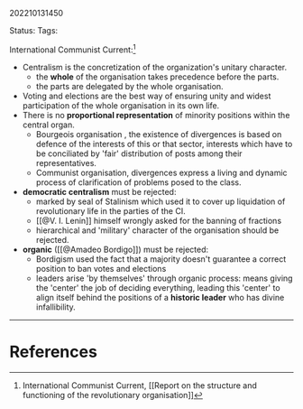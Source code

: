 202210131450

Status: 
Tags: 

International Communist Current:[^1]
- Centralism is the concretization of the organization's unitary character.
	- the **whole** of the organisation takes precedence before the parts.
	- the parts are delegated by the whole organisation.
- Voting and elections are the best way of ensuring unity and widest participation of the whole organisation in its own life.
- There is no **proportional representation** of minority positions within the central organ.
	- Bourgeois organisation , the existence of divergences is based on defence of the interests of this or that sector, interests which have to be conciliated by 'fair' distribution of posts among their representatives.
	- Communist organisation, divergences express a living and dynamic process of clarification of problems posed to the class.
- **democratic centralism** must be rejected:
	- marked by seal of Stalinism which used it to cover up liquidation of revolutionary life in the parties of the CI.
	- [[@V. I. Lenin]] himself wrongly asked for the banning of fractions
	- hierarchical and 'military' character of the organisation should be rejected.
- **organic** ([[@Amadeo Bordigo]]) must be rejected:
	- Bordigism used the fact that a majority doesn't guarantee a correct position to ban votes and elections
	- leaders arise 'by themselves' through organic process: means giving the 'center' the job of deciding everything, leading this 'center' to align itself behind the positions of a **historic leader** who has divine infallibility.

---
# References

[^1]: International Communist Current, [[Report on the structure and functioning of the revolutionary organisation]]